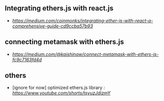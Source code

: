 ## Integrating ethers.js with react.js
- *https://medium.com/coinmonks/integrating-ether-js-with-react-a-comprehensive-guide-cd9ccba57b93*

## connecting metamask with ethers.js
- *https://medium.com/@kaishinaw/connect-metamask-with-ethers-js-fc9c7163fd4d*

## others
- [ignore for now] optimized ethers.js library : *https://www.youtube.com/shorts/tsyuzJdizmY*
